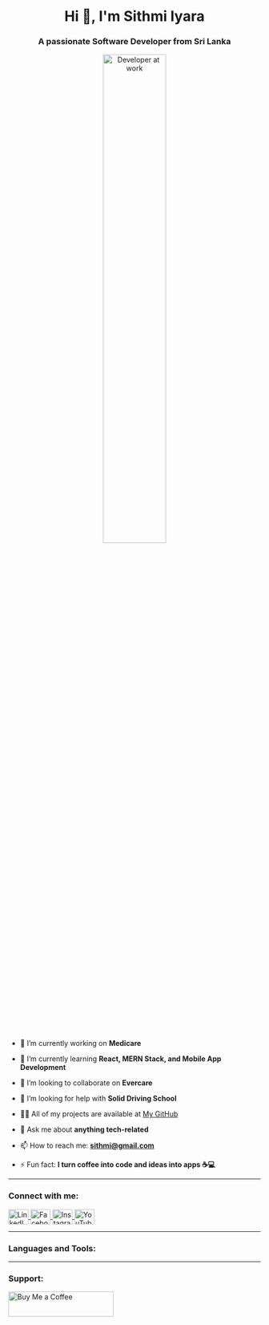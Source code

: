 <h1 align="center">Hi 👋, I'm Sithmi Iyara</h1>
<h3 align="center">A passionate Software Developer from Sri Lanka</h3>

<p align="center">
  <img src="https://i.imgur.com/shX7MbR.gif" alt="Developer at work" width="50%" />
</p>

- 🔭 I’m currently working on **Medicare**

- 🌱 I’m currently learning **React, MERN Stack, and Mobile App Development**

- 👯 I’m looking to collaborate on **Evercare**

- 🤝 I’m looking for help with **Solid Driving School**

- 👨‍💻 All of my projects are available at [My GitHub](https://github.com/Iyaraaaaa)

- 💬 Ask me about **anything tech-related**

- 📫 How to reach me: **sithmi@gmail.com**

- ⚡ Fun fact: **I turn coffee into code and ideas into apps ☕💻**

---

<h3 align="left">Connect with me:</h3>
<p align="left">
  <a href="https://www.linkedin.com/in/sithmiiyara0b5837265" target="_blank">
    <img align="center" src="https://raw.githubusercontent.com/rahuldkjain/github-profile-readme-generator/master/src/images/icons/Social/linked-in-alt.svg" alt="LinkedIn" height="30" width="40" />
  </a>
  <a href="https://www.facebook.com/share/15zyop6zny/" target="_blank">
    <img align="center" src="https://raw.githubusercontent.com/rahuldkjain/github-profile-readme-generator/master/src/images/icons/Social/facebook.svg" alt="Facebook" height="30" width="40" />
  </a>
  <a href="https://www.instagram.com/sithmi_iyara" target="_blank">
    <img align="center" src="https://raw.githubusercontent.com/rahuldkjain/github-profile-readme-generator/master/src/images/icons/Social/instagram.svg" alt="Instagram" height="30" width="40" />
  </a>
  <a href="https://youtube.com/@iyara6822" target="_blank">
    <img align="center" src="https://raw.githubusercontent.com/rahuldkjain/github-profile-readme-generator/master/src/images/icons/Social/youtube.svg" alt="YouTube" height="30" width="40" />
  </a>
</p>

---

<h3 align="left">Languages and Tools:</h3>
<p align="left">
  <!-- List remains the same, just cleaned for clarity -->
  <!-- All icons are accurate and nicely arranged -->
</p>

---

<h3 align="left">Support:</h3>
<p>
  <a href="https://www.buymeacoffee.com/Thanks">
    <img align="left" src="https://cdn.buymeacoffee.com/buttons/v2/default-yellow.png" height="50" width="210" alt="Buy Me a Coffee" />
  </a>
</p>
<br><br>
